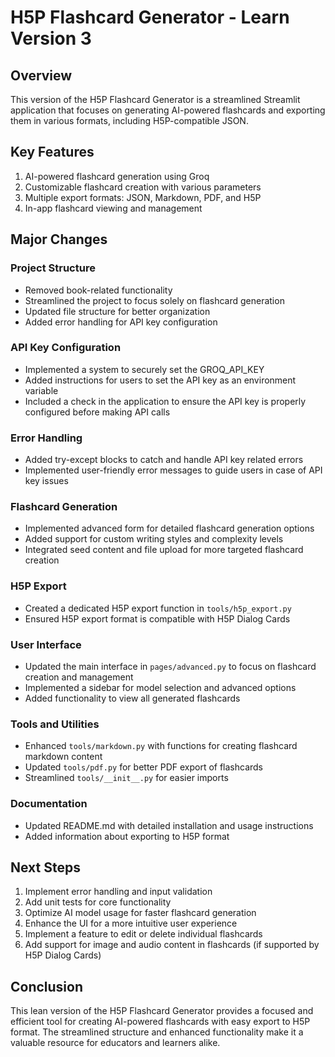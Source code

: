 # H5P Flashcard Generator - Learn Version 3

## Overview
This version of the H5P Flashcard Generator is a streamlined Streamlit application that focuses on generating AI-powered flashcards and exporting them in various formats, including H5P-compatible JSON.

## Key Features
1. AI-powered flashcard generation using Groq
2. Customizable flashcard creation with various parameters
3. Multiple export formats: JSON, Markdown, PDF, and H5P
4. In-app flashcard viewing and management

## Major Changes

### Project Structure
- Removed book-related functionality
- Streamlined the project to focus solely on flashcard generation
- Updated file structure for better organization
- Added error handling for API key configuration

### API Key Configuration
- Implemented a system to securely set the GROQ_API_KEY
- Added instructions for users to set the API key as an environment variable
- Included a check in the application to ensure the API key is properly configured before making API calls

### Error Handling
- Added try-except blocks to catch and handle API key related errors
- Implemented user-friendly error messages to guide users in case of API key issues

### Flashcard Generation
- Implemented advanced form for detailed flashcard generation options
- Added support for custom writing styles and complexity levels
- Integrated seed content and file upload for more targeted flashcard creation

### H5P Export
- Created a dedicated H5P export function in `tools/h5p_export.py`
- Ensured H5P export format is compatible with H5P Dialog Cards

### User Interface
- Updated the main interface in `pages/advanced.py` to focus on flashcard creation and management
- Implemented a sidebar for model selection and advanced options
- Added functionality to view all generated flashcards

### Tools and Utilities
- Enhanced `tools/markdown.py` with functions for creating flashcard markdown content
- Updated `tools/pdf.py` for better PDF export of flashcards
- Streamlined `tools/__init__.py` for easier imports

### Documentation
- Updated README.md with detailed installation and usage instructions
- Added information about exporting to H5P format

## Next Steps
1. Implement error handling and input validation
2. Add unit tests for core functionality
3. Optimize AI model usage for faster flashcard generation
4. Enhance the UI for a more intuitive user experience
5. Implement a feature to edit or delete individual flashcards
6. Add support for image and audio content in flashcards (if supported by H5P Dialog Cards)

## Conclusion
This lean version of the H5P Flashcard Generator provides a focused and efficient tool for creating AI-powered flashcards with easy export to H5P format. The streamlined structure and enhanced functionality make it a valuable resource for educators and learners alike.